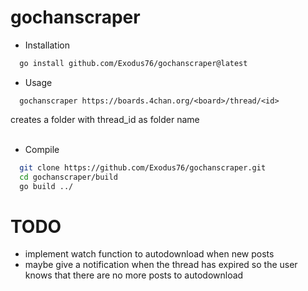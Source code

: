 # gochanscraper

* Installation
```sh
  go install github.com/Exodus76/gochanscraper@latest
```

* Usage
```
  gochanscraper https://boards.4chan.org/<board>/thread/<id>
```
 creates a folder with thread_id as folder name<br/><br/>

* Compile
```sh
  git clone https://github.com/Exodus76/gochanscraper.git
  cd gochanscraper/build
  go build ../
```

# TODO
- implement watch function to autodownload when new posts
- maybe give a notification when the thread has expired so the user knows that there are no more posts to autodownload